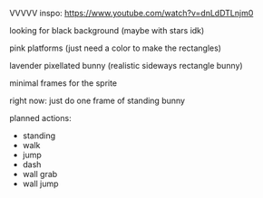 VVVVV inspo: https://www.youtube.com/watch?v=dnLdDTLnjm0



looking for black background (maybe with stars idk)

pink platforms (just need a color to make the rectangles)

lavender pixellated bunny (realistic sideways rectangle bunny)

minimal frames for the sprite

right now: just do one frame of standing bunny

planned actions:

- standing
- walk
- jump
- dash
- wall grab
- wall jump





